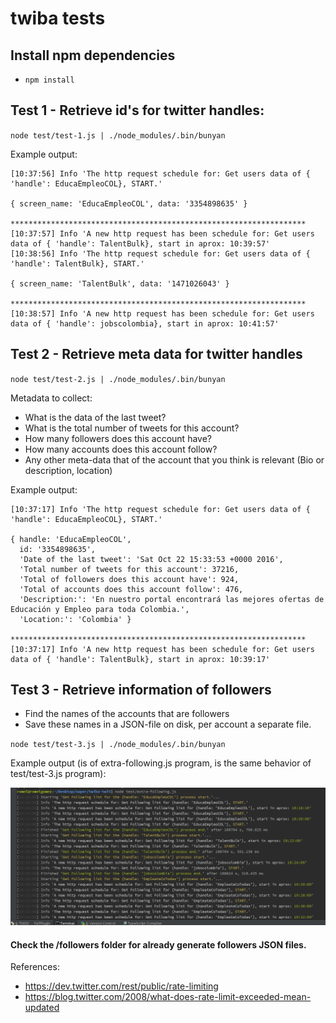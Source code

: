 # twiba tests

## Install npm dependencies  

- `npm install`

## Test 1 - Retrieve id's for twitter handles: 

 `node test/test-1.js | ./node_modules/.bin/bunyan`

Example output: 

```
[10:37:56] Info 'The http request schedule for: Get users data of { 'handle': EducaEmpleoCOL}, START.'

{ screen_name: 'EducaEmpleoCOL', data: '3354898635' }

******************************************************************
[10:37:57] Info 'A new http request has been schedule for: Get users data of { 'handle': TalentBulk}, start in aprox: 10:39:57'
[10:38:56] Info 'The http request schedule for: Get users data of { 'handle': TalentBulk}, START.'

{ screen_name: 'TalentBulk', data: '1471026043' }

******************************************************************
[10:38:57] Info 'A new http request has been schedule for: Get users data of { 'handle': jobscolombia}, start in aprox: 10:41:57'
```

## Test 2 - Retrieve meta data for twitter handles

 `node test/test-2.js | ./node_modules/.bin/bunyan`

  Metadata to collect: 
  
  - What is the data of the last tweet?
  - What is the total number of tweets for this account?
  - How many followers does this account have?
  - How many accounts does this account follow?
  - Any other meta-data that of the account that you think is relevant (Bio or description, location)

Example output: 

```
[10:37:17] Info 'The http request schedule for: Get users data of { 'handle': EducaEmpleoCOL}, START.'

{ handle: 'EducaEmpleoCOL',
  id: '3354898635',
  'Date of the last tweet': 'Sat Oct 22 15:33:53 +0000 2016',
  'Total number of tweets for this account': 37216,
  'Total of followers does this account have': 924,
  'Total of accounts does this account follow': 476,
  'Description:': 'En nuestro portal encontrará las mejores ofertas de Educación y Empleo para toda Colombia.',
  'Location:': 'Colombia' }

******************************************************************
[10:37:17] Info 'A new http request has been schedule for: Get users data of { 'handle': TalentBulk}, start in aprox: 10:39:17'
```

## Test 3 -  Retrieve information of followers

 - Find the names of the accounts that are followers
 - Save these names in a JSON-file on disk, per account a separate file.
 
 `node test/test-3.js | ./node_modules/.bin/bunyan`
 
 Example output (is of extra-following.js program, is the same behavior of test/test-3.js program): 
 
 ![Example output test 3](../twiba-twit/img/test-3-output.png "Example output test 3")
  
 
#### Check the /followers folder for already generate followers JSON files.

References: 

- https://dev.twitter.com/rest/public/rate-limiting
- https://blog.twitter.com/2008/what-does-rate-limit-exceeded-mean-updated
